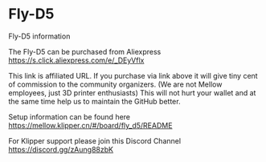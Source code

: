 # Fly-D5
Fly-D5 information

The Fly-D5 can be purchased from Aliexpress https://s.click.aliexpress.com/e/_DEyVflx

This link is affiliated URL. If you purchase via link above it will give tiny cent of commission to the community organizers. (We are not Mellow employees, just 3D printer enthusiasts) This will not hurt your wallet and at the same time help us to maintain the GitHub better.

Setup information can be found here https://mellow.klipper.cn/#/board/fly_d5/README 

For Klipper support please join this Discord Channel https://discord.gg/zAung88zbK

